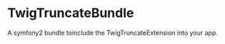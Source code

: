 TwigTruncateBundle
==================

A symfony2 bundle toinclude the TwigTruncateExtension into your app.
